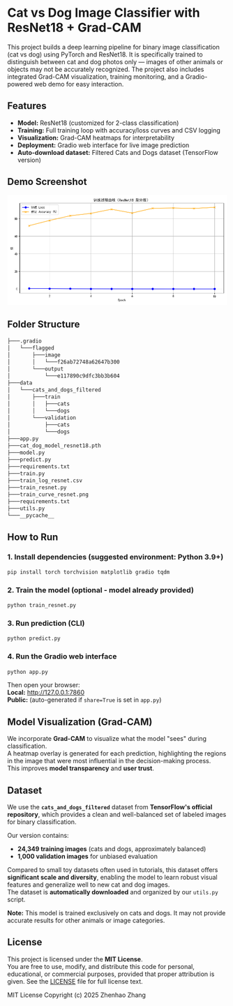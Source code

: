 # Cat vs Dog Image Classifier with ResNet18 + Grad-CAM

This project builds a deep learning pipeline for binary image classification (cat vs dog) using PyTorch and ResNet18. It is specifically trained to distinguish between cat and dog photos only — images of other animals or objects may not be accurately recognized. The project also includes integrated Grad-CAM visualization, training monitoring, and a Gradio-powered web demo for easy interaction.

## Features

- **Model:** ResNet18 (customized for 2-class classification)
- **Training:** Full training loop with accuracy/loss curves and CSV logging
- **Visualization:** Grad-CAM heatmaps for interpretability
- **Deployment:** Gradio web interface for live image prediction
- **Auto-download dataset:** Filtered Cats and Dogs dataset (TensorFlow version)

## Demo Screenshot

![Training Curve](training_curve_resnet.png)

## Folder Structure
```
├───.gradio
│   └───flagged
│       ├───image
│       │   └───f26ab72748a62647b300
│       └───output
│           └───e117890c9dfc3bb3b604
├───data
│   └───cats_and_dogs_filtered
│       ├───train
│       │   ├───cats
│       │   └───dogs
│       └───validation
│           ├───cats
│           └───dogs
├───app.py
├───cat_dog_model_resnet18.pth
├───model.py
├───predict.py
├───requirements.txt
├───train.py
├───train_log_resnet.csv
├───train_resnet.py
├───train_curve_resnet.png
├───requirements.txt
├───utils.py
└───__pycache__
```

##  How to Run

### 1. Install dependencies (suggested environment: Python 3.9+)

```bash
pip install torch torchvision matplotlib gradio tqdm
```

### 2. Train the model (optional - model already provided)

```bash
python train_resnet.py
```

### 3. Run prediction (CLI)

```bash
python predict.py
```

### 4. Run the Gradio web interface

```bash
python app.py
```

Then open your browser:  
**Local:** http://127.0.0.1:7860  
**Public:** (auto-generated if `share=True` is set in `app.py`)

## Model Visualization (Grad-CAM)

We incorporate **Grad-CAM** to visualize what the model "sees" during classification.  
A heatmap overlay is generated for each prediction, highlighting the regions in the image that were most influential in the decision-making process.  
This improves **model transparency** and **user trust**.

## Dataset

We use the **`cats_and_dogs_filtered`** dataset from **TensorFlow's official repository**, which provides a clean and well-balanced set of labeled images for binary classification.

Our version contains:

- **24,349 training images** (cats and dogs, approximately balanced)  
- **1,000 validation images** for unbiased evaluation  

Compared to small toy datasets often used in tutorials, this dataset offers **significant scale and diversity**, enabling the model to learn robust visual features and generalize well to new cat and dog images.  
The dataset is **automatically downloaded** and organized by our `utils.py` script.

**Note:** This model is trained exclusively on cats and dogs. It may not provide accurate results for other animals or image categories.

## License

This project is licensed under the **MIT License**.  
You are free to use, modify, and distribute this code for personal, educational, or commercial purposes, provided that proper attribution is given.
See the [LICENSE](./LICENSE) file for full license text.

MIT License
Copyright (c) 2025 Zhenhao Zhang

